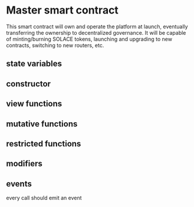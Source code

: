 # Master smart contract
This smart contract will own and operate the platform at launch, eventually transferring the ownership to decentralized governance. It will be capable of minting/burning SOLACE tokens, launching and upgrading to new contracts, switching to new routers, etc. 

## state variables

## constructor

## view functions

## mutative functions

## restricted functions

## modifiers

## events
every call should emit an event
